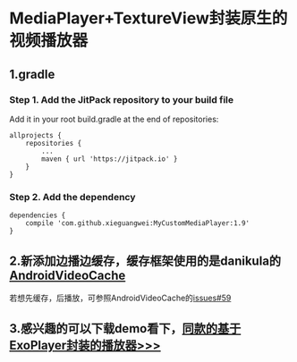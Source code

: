 #  MediaPlayer+TextureView封装原生的视频播放器
## 1.gradle
### Step 1. Add the JitPack repository to your build file
Add it in your root build.gradle at the end of repositories:
```
allprojects {
    repositories {
        ...
        maven { url 'https://jitpack.io' }
    }
}
```
### Step 2. Add the dependency
```
dependencies {
    compile 'com.github.xieguangwei:MyCustomMediaPlayer:1.9'
}
```
## 2.新添加边播边缓存，缓存框架使用的是danikula的[AndroidVideoCache](https://github.com/danikula/AndroidVideoCache)
若想先缓存，后播放，可参照AndroidVideoCache的[issues#59](https://github.com/danikula/AndroidVideoCache/issues/59)
## 3.感兴趣的可以下载demo看下，[同款的基于ExoPlayer封装的播放器>>>](https://github.com/xieguangwei/MyCustomExoPlayer)